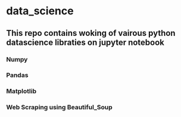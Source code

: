 # data_science
## This repo contains woking of vairous python datascience libraties on jupyter notebook
### Numpy
### Pandas
### Matplotlib
### Web Scraping using Beautiful_Soup
